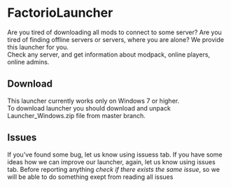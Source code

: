 # FactorioLauncher<br/>
Are you tired of downloading all mods to connect to some server? Are you tired of finding offline servers or servers, where you are alone? We provide this launcher for you.<br/>
Check any server, and get information about modpack, online players, online admins.
## Download<br/>
This launcher currently works only on Windows 7 or higher.<br/>
To download launcher you should download and unpack Launcher_Windows.zip file from master branch.<br/>
## Issues<br/>
If you've found some bug, let us know using issuess tab. If you have some ideas how we can improve our launcher, again, let us know using issues tab. Before reporting anything *check if there exists the same issue*, so we will be able to do something exept from reading all issues<br/>
